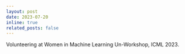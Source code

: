 ```yaml
---
layout: post
date: 2023-07-20 
inline: true
related_posts: false
---
```

Volunteering at Women in Machine Learning Un-Workshop, ICML 2023.
<!-- A simple inline announcement with Markdown emoji! :sparkles: :smile: -->
